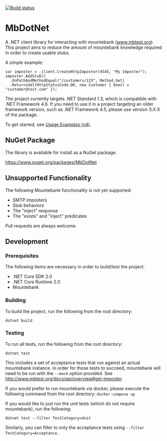 [![Build status](https://ci.appveyor.com/api/projects/status/q5rn71ncmimgg3y3?svg=true)](https://ci.appveyor.com/project/mattherman/mbdotnet)

# MbDotNet

A .NET client library for interacting with mountebank (www.mbtest.org). This project aims to reduce the amount of mountebank knowledge required in order to create usable stubs.

A simple example:
```
var imposter = _client.CreateHttpImposter(4545, "My Imposter");
imposter.AddStub()
  .OnPathAndMethodEqual("/customers/123", Method.Get)
  .ReturnsXml(HttpStatusCode.OK, new Customer { Email = "customer@test.com" });
```

The project currently targets .NET Standard 1.3, which is compatible with .NET Framework 4.6. If you need to use it in a project targeting an older framework version, such as .NET Framework 4.5, please use version 3.X.X of the package.

To get started, see [Usage Examples (v4)](https://github.com/mattherman/MbDotNet/wiki/Usage-Examples-%28v4%29).

## NuGet Package

The library is available for install as a NuGet package.

https://www.nuget.org/packages/MbDotNet

## Unsupported Functionality

The following Mountebank functionality is not yet supported:
- SMTP imposters
- Stub behaviors
- The "inject" response
- The "exists" and "inject" predicates

Pull requests are always welcome.

## Development

### Prerequisites

The following items are necessary in order to build/test the project:
* .NET Core SDK 2.0
* .NET Core Runtime 2.0
* Mountebank

### Building

To build the project, run the following from the root directory:
```
dotnet build
```

### Testing

To run all tests, run the following from the root directory:
```
dotnet test 
```

This includes a set of acceptance tests that run
against an actual mountebank instance. In order for those tests to succeed, mountebank 
will need to be run with the `--mock` option provided. See http://www.mbtest.org/docs/api/overview#get-imposter.

If you would prefer to run mountebank via docker, please execute the following command from the root directory:
```docker-compose up```

If you would like to just run the unit tests (which do not require mountebank), run the following:
```
dotnet test --filter TestCategory=Unit
```

Similarly, you can filter to only the acceptance tests using `--filter TestCategory=Acceptance`.
